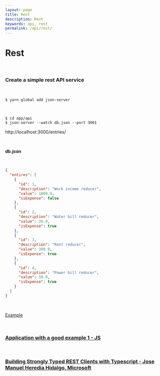 ```yaml
---
layout: page
title: Rest
description: Rest
keywords: api, rest
permalink: /api/rest/
---
```


# Rest

<br/>

### Create a simple rest API service

<br/>

    $ yarn global add json-server

<br/>

    $ cd app/api
    $ json-server --watch db.json --port 3001

http://localhost:3000/entries/

<br/>

**db.json**

<br/>

```json
{
  "entires": [
    {
      "id": 1,
      "description": "Work income reducer",
      "value": 1000.0,
      "isExpense": false
    },
    {
      "id": 2,
      "description": "Water bill reducer",
      "value": 20.0,
      "isExpense": true
    },
    {
      "id": 3,
      "description": "Rent reducer",
      "value": 300.0,
      "isExpense": true
    },
    {
      "id": 4,
      "description": "Power bill reducer",
      "value": 50.0,
      "isExpense": true
    }
  ]
}
```

<br/>

[Example](https://github.com/webmakaka/React-React-Redux-and-Redux-Saga-Master-React-State-Hooks)

<br/>

### [Application with a good example 1 - JS](https://github.com/webmak1/Rolling-Scopes-School-Nodejs-Course-Task-2-Express-Rest-Service)

<br/>

### [Building Strongly Typed REST Clients with Typescript - Jose Manuel Heredia Hidalgo, Microsoft](https://www.youtube.com/watch?v=xdylpZ3jOGs)
